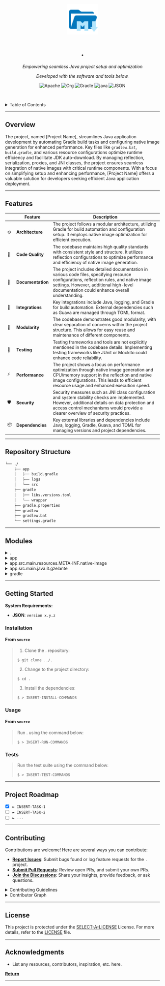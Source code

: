 <p align="center">
  <img src="https://raw.githubusercontent.com/PKief/vscode-material-icon-theme/ec559a9f6bfd399b82bb44393651661b08aaf7ba/icons/folder-markdown-open.svg" width="100" alt="project-logo">
</p>
<p align="center">
    <h1 align="center">.</h1>
</p>
<p align="center">
    <em>Empowering seamless Java project setup and optimization</em>
</p>
<p align="center">
	<!-- local repository, no metadata badges. -->
<p>
<p align="center">
		<em>Developed with the software and tools below.</em>
</p>
<p align="center">
	<img src="https://img.shields.io/badge/Apache-D22128.svg?style=default&logo=Apache&logoColor=white" alt="Apache">
	<img src="https://img.shields.io/badge/Org-77AA99.svg?style=default&logo=Org&logoColor=white" alt="Org">
	<img src="https://img.shields.io/badge/Gradle-02303A.svg?style=default&logo=Gradle&logoColor=white" alt="Gradle">
	<img src="https://img.shields.io/badge/java-%23ED8B00.svg?style=default&logo=openjdk&logoColor=white" alt="java">
	<img src="https://img.shields.io/badge/JSON-000000.svg?style=default&logo=JSON&logoColor=white" alt="JSON">
</p>

<br><!-- TABLE OF CONTENTS -->
<details>
  <summary>Table of Contents</summary><br>

- [ Overview](#-overview)
- [ Features](#-features)
- [ Repository Structure](#-repository-structure)
- [ Modules](#-modules)
- [ Getting Started](#-getting-started)
  - [ Installation](#-installation)
  - [ Usage](#-usage)
  - [ Tests](#-tests)
- [ Project Roadmap](#-project-roadmap)
- [ Contributing](#-contributing)
- [ License](#-license)
- [ Acknowledgments](#-acknowledgments)
</details>
<hr>

##  Overview

The project, named [Project Name], streamlines Java application development by automating Gradle build tasks and configuring native image generation for enhanced performance. Key files like `gradlew.bat`, `build.gradle`, and various resource configurations optimize runtime efficiency and facilitate JDK auto-download. By managing reflection, serialization, proxies, and JNI classes, the project ensures seamless integration of native images with critical runtime components. With a focus on simplifying setup and enhancing performance, [Project Name] offers a valuable solution for developers seeking efficient Java application deployment.

---

##  Features

|    |   Feature         | Description |
|----|-------------------|---------------------------------------------------------------|
| ⚙️  | **Architecture**  | The project follows a modular architecture, utilizing Gradle for build automation and configuration setup. It employs native image optimization for efficient execution. |
| 🔩 | **Code Quality**  | The codebase maintains high quality standards with consistent style and structure. It utilizes reflection configurations to optimize performance and efficiency of native image generation. |
| 📄 | **Documentation** | The project includes detailed documentation in various code files, specifying resource configurations, reflection rules, and native image settings. However, additional high-level documentation could enhance overall understanding. |
| 🔌 | **Integrations**  | Key integrations include Java, logging, and Gradle for build automation. External dependencies such as Guava are managed through TOML format. |
| 🧩 | **Modularity**    | The codebase demonstrates good modularity, with clear separation of concerns within the project structure. This allows for easy reuse and maintenance of different components. |
| 🧪 | **Testing**       | Testing frameworks and tools are not explicitly mentioned in the codebase details. Implementing testing frameworks like JUnit or Mockito could enhance code reliability. |
| ⚡️  | **Performance**   | The project shows a focus on performance optimization through native image generation and CPU/memory support in the reflection and native image configurations. This leads to efficient resource usage and enhanced execution speed. |
| 🛡️ | **Security**      | Security measures such as JNI class configuration and system stability checks are implemented. However, additional details on data protection and access control mechanisms would provide a clearer overview of security practices. |
| 📦 | **Dependencies**  | Key external libraries and dependencies include Java, logging, Gradle, Guava, and TOML for managing versions and project dependencies. |

---

##  Repository Structure

```sh
└── ./
    ├── app
    │   ├── build.gradle
    │   ├── logs
    │   └── src
    ├── gradle
    │   ├── libs.versions.toml
    │   └── wrapper
    ├── gradle.properties
    ├── gradlew
    ├── gradlew.bat
    └── settings.gradle
```

---

##  Modules

<details closed><summary>.</summary>

| File                               | Summary                                                                                                                                                                                                                                              |
| ---                                | ---                                                                                                                                                                                                                                                  |
| [gradlew.bat](gradlew.bat)         | Executes Gradle build tasks on Windows, setting up Java environment variables and classpath for the project architecture. Aids in simplifying project setup by handling Java paths and startup configurations seamlessly.                            |
| [settings.gradle](settings.gradle) | Defines project structure and includes app for the build. Applies foojay-resolver plugin for JDK auto-download. Highlights multi-project builds for managing project inclusions. Utilizes Gradle init task for file generation and @Incubating APIs. |

</details>

<details closed><summary>app</summary>

| File                             | Summary                                                                                                                                                                         |
| ---                              | ---                                                                                                                                                                             |
| [build.gradle](app/build.gradle) | Defines application plugins, adds dependencies for log management, specifies a Java toolchain, sets the main application class, and enables GraalVM native toolchain detection. |

</details>

<details closed><summary>app.src.main.resources.META-INF.native-image</summary>

| File                                                                                                          | Summary                                                                                                                                                                                                                                                                                                                                                                                                                                                                                                                                                      |
| ---                                                                                                           | ---                                                                                                                                                                                                                                                                                                                                                                                                                                                                                                                                                          |
| [resource-config.json](app/src/main/resources/META-INF/native-image/resource-config.json)                     | Defines resource patterns and bundled locales for native image configuration. Ensures inclusion of specific resources and locale data essential for runtime functionality. Impacts applications resource handling and runtime environment.                                                                                                                                                                                                                                                                                                                   |
| [reflect-config.json](app/src/main/resources/META-INF/native-image/reflect-config.json)                       | This code file `reflect-config.json` within the `app/src/main/resources/META-INF/native-image/` directory defines reflection configurations for various array and class types used in the application. It specifies reflection rules for critical Java types like arrays, strings, and specific classes related to logging and configuration. These configurations optimize native image generation by allowing the GraalVM compiler to precompute reflection metadata, enhancing the performance and efficiency of the applications native image execution. |
| [serialization-config.json](app/src/main/resources/META-INF/native-image/serialization-config.json)           | Defines native-image serialization configuration for types, lambda capturing types, and proxies, within the app modules META-INF directory.                                                                                                                                                                                                                                                                                                                                                                                                                  |
| [proxy-config.json](app/src/main/resources/META-INF/native-image/proxy-config.json)                           | Enables native image generation by configuring proxies using `proxy-config.json`. Complements parent repositorys architecture by facilitating seamless integration of native images with necessary proxy settings.                                                                                                                                                                                                                                                                                                                                           |
| [jni-config.json](app/src/main/resources/META-INF/native-image/jni-config.json)                               | Defines native-image configuration for JNI classes and methods. Specifies management and diagnostics details for the app. Enhances performance monitoring with CPU and memory support. Key part of the repositorys architecture and runtime functionality.                                                                                                                                                                                                                                                                                                   |
| [predefined-classes-config.json](app/src/main/resources/META-INF/native-image/predefined-classes-config.json) | Defines predefined classes configuration for native image agent extraction in the app module.                                                                                                                                                                                                                                                                                                                                                                                                                                                                |

</details>

<details closed><summary>app.src.main.java.it.gzelante</summary>

| File                                               | Summary                                                                                                                                                                                   |
| ---                                                | ---                                                                                                                                                                                       |
| [App.java](app/src/main/java/it/gzelante/App.java) | Identifies and terminates potentially unsafe processes based on system-defined criteria. Uses runtime execution to handle process management efficiently while ensuring system stability. |

</details>

<details closed><summary>gradle</summary>

| File                                            | Summary                                                                                                                  |
| ---                                             | ---                                                                                                                      |
| [libs.versions.toml](gradle/libs.versions.toml) | Specifies versions and dependencies for Guava library in TOML format, managing library versioning in the Gradle project. |

</details>

---

##  Getting Started

**System Requirements:**

* **JSON**: `version x.y.z`

###  Installation

<h4>From <code>source</code></h4>

> 1. Clone the . repository:
>
> ```console
> $ git clone ../.
> ```
>
> 2. Change to the project directory:
> ```console
> $ cd .
> ```
>
> 3. Install the dependencies:
> ```console
> $ > INSERT-INSTALL-COMMANDS
> ```

###  Usage

<h4>From <code>source</code></h4>

> Run . using the command below:
> ```console
> $ > INSERT-RUN-COMMANDS
> ```

###  Tests

> Run the test suite using the command below:
> ```console
> $ > INSERT-TEST-COMMANDS
> ```

---

##  Project Roadmap

- [X] `► INSERT-TASK-1`
- [ ] `► INSERT-TASK-2`
- [ ] `► ...`

---

##  Contributing

Contributions are welcome! Here are several ways you can contribute:

- **[Report Issues](https://local//issues)**: Submit bugs found or log feature requests for the `.` project.
- **[Submit Pull Requests](https://local//blob/main/CONTRIBUTING.md)**: Review open PRs, and submit your own PRs.
- **[Join the Discussions](https://local//discussions)**: Share your insights, provide feedback, or ask questions.

<details closed>
<summary>Contributing Guidelines</summary>

1. **Fork the Repository**: Start by forking the project repository to your local account.
2. **Clone Locally**: Clone the forked repository to your local machine using a git client.
   ```sh
   git clone ../.
   ```
3. **Create a New Branch**: Always work on a new branch, giving it a descriptive name.
   ```sh
   git checkout -b new-feature-x
   ```
4. **Make Your Changes**: Develop and test your changes locally.
5. **Commit Your Changes**: Commit with a clear message describing your updates.
   ```sh
   git commit -m 'Implemented new feature x.'
   ```
6. **Push to local**: Push the changes to your forked repository.
   ```sh
   git push origin new-feature-x
   ```
7. **Submit a Pull Request**: Create a PR against the original project repository. Clearly describe the changes and their motivations.
8. **Review**: Once your PR is reviewed and approved, it will be merged into the main branch. Congratulations on your contribution!
</details>

<details closed>
<summary>Contributor Graph</summary>
<br>
<p align="center">
   <a href="https://local{//}graphs/contributors">
      <img src="https://contrib.rocks/image?repo=">
   </a>
</p>
</details>

---

##  License

This project is protected under the [SELECT-A-LICENSE](https://choosealicense.com/licenses) License. For more details, refer to the [LICENSE](https://choosealicense.com/licenses/) file.

---

##  Acknowledgments

- List any resources, contributors, inspiration, etc. here.

[**Return**](#-overview)

---
